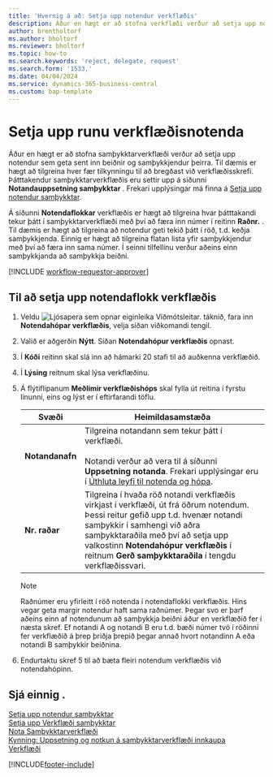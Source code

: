 ```yaml
---
title: 'Hvernig á að: Setja upp notendur verkflæðis'
description: Áður en hægt er að stofna verkflæði verður að setja upp notendurna sem taka þátt í þeim á síðunni Notandauppsetning samþykktar.
author: brentholtorf
ms.author: bholtorf
ms.reviewer: bholtorf
ms.topic: how-to
ms.search.keywords: 'reject, delegate, request'
ms.search.form: '1533,'
ms.date: 04/04/2024
ms.service: dynamics-365-business-central
ms.custom: bap-template
---
```

# <a name="set-up-a-sequence-of-workflow-users"></a>Setja upp runu verkflæðisnotenda

Áður en hægt er að stofna samþykktarverkflæði verður að setja upp notendur sem geta sent inn beiðnir og samþykkjendur þeirra. Til dæmis er hægt að tilgreina hver fær tilkynningu til að bregðast við verkflæðisskrefi. Þátttakendur samþykktarverkflæðis eru settir upp á síðunni **Notandauppsetning samþykktar** . Frekari upplýsingar má finna á [Setja upp notendur samþykktar](across-how-to-set-up-approval-users.md).

Á síðunni **Notendaflokkar** verkflæðis er hægt að tilgreina hvar þátttakandi tekur þátt í samþykktarverkflæði með því að færa inn númer í reitinn **Raðnr.** . Til dæmis er hægt að tilgreina að notendur geti tekið þátt í röð, t.d. keðja samþykkjenda. Einnig er hægt að tilgreina flatan lista yfir samþykkjendur með því að færa inn sama númer. Í seinni tilfellinu verður aðeins einn samþykkjanda að samþykkja beiðni.

[!INCLUDE [workflow-requestor-approver](includes/workflow-requestor-approver.md)]

## <a name="to-set-up-a-workflow-user-group"></a>Til að setja upp notendaflokk verkflæðis

1. Veldu ![Ljósapera sem opnar eiginleika Viðmótsleitar.](media/ui-search/search_small.png "Segðu mér hvað þú vilt gera") táknið, fara inn **Notendahópar verkflæðis**, velja síðan viðkomandi tengil.  
2. Valið er aðgerðin **Nýtt**. Síðan **Notendahópur verkflæðis** opnast.  
3. Í **Kóði** reitinn skal slá inn að hámarki 20 stafi til að auðkenna verkflæðið.  
4. Í **Lýsing** reitnum skal lýsa verkflæðinu.  
5. Á flýtiflipanum **Meðlimir verkflæðishóps** skal fylla út reitina í fyrstu línunni, eins og lýst er í eftirfarandi töflu.  

   |Svæði|Heimildasamstæða|
   |-----|-----------|
   |**Notandanafn**|Tilgreina notandann sem tekur þátt í verkflæði.<br /><br /> Notandi verður að vera til á síðunni **Uppsetning notanda**. Frekari upplýsingar eru í [Úthluta leyfi til notenda og hópa](ui-define-granular-permissions.md).|
   |**Nr. raðar**|Tilgreina í hvaða röð notandi verkflæðis virkjast í verkflæði, út frá öðrum notendum. Þessi reitur gefið upp t.d. hvenær notandi samþykkir í samhengi við aðra samþykktaraðila með því að setja upp valkostinn **Notendahópur verkflæðis** í reitnum **Gerð samþykktaraðila** í tengdu verkflæðissvari.|

   > [!NOTE]
   > Raðnúmer eru yfirleitt í röð notenda í notendaflokki verkflæðis. Hins vegar geta margir notendur haft sama raðnúmer. Þegar svo er þarf aðeins einn af notendunum að samþykkja beiðni áður en verkflæðið fer í næsta skref. Ef notandi A og notandi B eru t.d. bæði númer tvö í röðinni fer verkflæðið á þrep þriðja þrepið þegar annað hvort notandinn A eða notandi B samþykkir beiðnina.
6. Endurtaktu skref 5 til að bæta fleiri notendum verkflæðis við notendahópinn.  

## <a name="see-also"></a>Sjá einnig .

[Setja upp notendur samþykktar](across-how-to-set-up-approval-users.md)  
[Setja upp Verkflæði samþykktar](across-set-up-workflows.md)  
[Nota Samþykktarverkflæði](across-use-workflows.md)  
[Kynning: Uppsetning og notkun á samþykktarverkflæði innkaupa](walkthrough-setting-up-and-using-a-purchase-approval-workflow.md)  
[Verkflæði](across-workflow.md)  

[!INCLUDE[footer-include](includes/footer-banner.md)]
